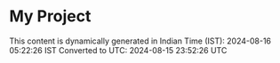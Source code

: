 # My Project

This content is dynamically generated in Indian Time (IST): 2024-08-16 05:22:26 IST
Converted to UTC: 2024-08-15 23:52:26 UTC
